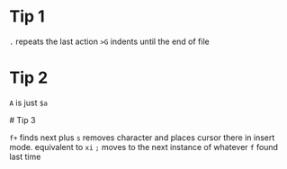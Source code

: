 # Tip 1

`.` repeats the last action
`>G` indents until the end of file

# Tip 2

`A` is just `$a`

# Tip 3

`f+` finds next plus
`s` removes character and places cursor there in insert mode. equivalent to `xi`
`;` moves to the next instance of whatever `f` found last time
